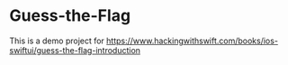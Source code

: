 # Guess-the-Flag
This is a demo project for https://www.hackingwithswift.com/books/ios-swiftui/guess-the-flag-introduction
